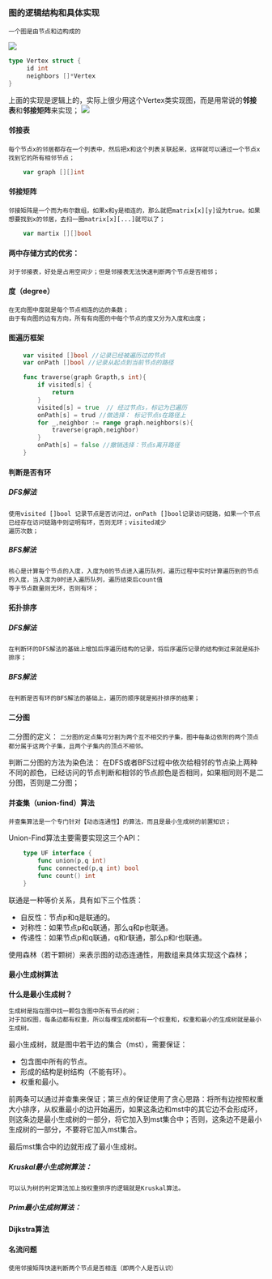 ### 图的逻辑结构和具体实现

```一个图是由节点和边构成的```

<img src="https://labuladong.gitee.io/algo/images/%e5%9b%be/0.jpg"></img>

```go
type Vertex struct {
     id int
     neighbors []*Vertex                    
}
```

上面的实现是逻辑上的，实际上很少用这个Vertex类实现图，而是用常说的**邻接表**和**邻接矩阵**来实现；
<img src="https://labuladong.gitee.io/algo/images/%e5%9b%be/2.jpeg"></img>

#### 邻接表
    每个节点x的邻居都存在一个列表中，然后把x和这个列表关联起来，这样就可以通过一个节点x找到它的所有相邻节点；

```go
    var graph [][]int
```

#### 邻接矩阵
    邻接矩阵是一个而为布尔数组，如果x和y是相连的，那么就把matrix[x][y]设为true。如果想要找到x的邻居，去扫一圈matrix[x][...]就可以了；

```go
    var martix [][]bool
```

#### 两中存储方式的优劣：
    对于邻接表，好处是占用空间少；但是邻接表无法快速判断两个节点是否相邻；

#### 度（degree）
    在无向图中度就是每个节点相连的边的条数；
    由于有向图的边有方向，所有有向图的中每个节点的度又分为入度和出度；
    
#### 图遍历框架
```go
    var visited []bool //记录已经被遍历过的节点
    var onPath []bool //记录从起点到当前节点的路径

    func traverse(graph Grapth,s int){
        if visited[s] {
            return             
        }
        visited[s] = true  // 经过节点s，标记为已遍历
        onPath[s] = trud //做选择： 标记节点s在路径上
        for _,neighbor := range graph.neighbors(s){
            traverse(graph,neighbor)
        }
        onPath[s] = false //撤销选择：节点s离开路径
    }
```

#### 判断是否有环 
##### DFS解法
    使用visited []bool 记录节点是否访问过，onPath []bool记录访问链路，如果一个节点已经存在访问链路中则证明有环，否则无环；visited减少
    遍历次数；
##### BFS解法 
    核心是计算每个节点的入度，入度为0的节点进入遍历队列，遍历过程中实时计算遍历到的节点的入度，当入度为0时进入遍历队列，遍历结束后count值
    等于节点数量则无环，否则有环；

#### 拓扑排序
##### DFS解法
    在判断环的DFS解法的基础上增加后序遍历结构的记录，将后序遍历记录的结构倒过来就是拓扑排序；
##### BFS解法
    在判断是否有环的BFS解法的基础上，遍历的顺序就是拓扑排序的结果；
    
#### 二分图
二分图的定义：
```二分图的定点集可分割为两个互不相交的子集，图中每条边依附的两个顶点都分属于这两个子集，且两个子集内的顶点不相邻。```

判断二分图的方法为染色法： 在DFS或者BFS过程中依次给相邻的节点染上两种不同的颜色，已经访问的节点判断和相邻的节点颜色是否相同，如果相同则不是二分图，否则是二分图；

#### 并查集（union-find）算法
    并查集算法是一个专门针对【动态连通性】的算法，而且是最小生成树的前置知识；
    
Union-Find算法主要需要实现这三个API：
```go
    type UF interface {
        func union(p,q int)
        func connected(p,q int) bool
        func count() int
    }
```
    
联通是一种等价关系，具有如下三个性质：
- 自反性：节点p和q是联通的。
- 对称性：如果节点p和q联通，那么q和p也联通。
- 传递性：如果节点p和q联通，q和r联通，那么p和r也联通。

使用森林（若干颗树）来表示图的动态连通性，用数组来具体实现这个森林；

#### 最小生成树算法
**什么是最小生成树？**
```text
生成树是指在图中找一颗包含图中所有节点的树；
对于加权图，每条边都有权重，所以每棵生成树都有一个权重和，权重和最小的生成树就是最小生成树。
```
最小生成树，就是图中若干边的集合（mst），需要保证：
- 包含图中所有的节点。
- 形成的结构是树结构（不能有环）。
- 权重和最小。

前两条可以通过并查集来保证；第三点的保证使用了贪心思路：将所有边按照权重大小排序，从权重最小的边开始遍历，如果这条边和mst中的其它边不会形成环，则这条边是最小生成树的一部分，将它加入到mst集合中；否则，这条边不是最小生成树的一部分，不要将它加入mst集合。

最后mst集合中的边就形成了最小生成树。
##### Kruskal最小生成树算法：
    可以认为树的判定算法加上按权重排序的逻辑就是Kruskal算法。

##### Prim最小生成树算法：


#### Dijkstra算法

#### 名流问题
    使用邻接矩阵快速判断两个节点是否相连（即两个人是否认识）
